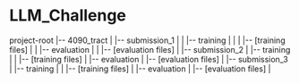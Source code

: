 # LLM_Challenge

project-root
|-- 4090_tract
| |-- submission_1
| | |-- training
| | | |-- [training files]
| | |-- evaluation
| | |-- [evaluation files]
|
|-- submission_2
| |-- training
| | |-- [training files]
| |-- evaluation
| |-- [evaluation files]
|
|-- submission_3
| |-- training
| | |-- [training files]
| |-- evaluation
| |-- [evaluation files]
|
